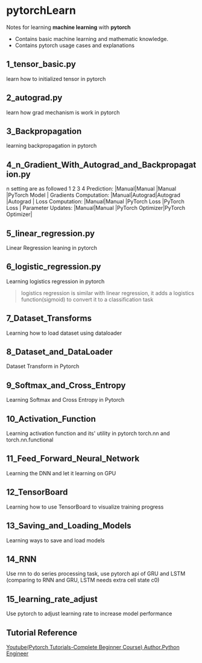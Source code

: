 # pytorchLearn
Notes for learning **machine learning** with **pytorch**
* Contains basic machine learning and mathematic knowledge.
* Contains pytorch usage cases and explanations 

## 1_tensor_basic.py
learn how to initialized tensor in pytorch

## 2_autograd.py
learn how grad mechanism is work in pytorch

## 3_Backpropagation
learning backpropagation in pytorch

## 4_n_Gradient_With_Autograd_and_Backpropagation.py
n setting are as followed
                            1       2           3               4
Prediction:             |Manual|Manual  |Manual           |PyTorch Model    |
Gradients Computation:  |Manual|Autograd|Autograd         |Autograd         |
Loss Computation:       |Manual|Manual  |PyTorch Loss     |PyTorch Loss     |
Parameter Updates:      |Manual|Manual  |PyTorch Optimizer|PyTorch Optimizer|

## 5_linear_regression.py
Linear Regression leaning in pytorch

## 6_logistic_regression.py
Learning logistics regression in pytorch

> logistics regression is similar with linear regression,
> it adds a logistics function(sigmoid) to convert it to a classification task

## 7_Dataset_Transforms
Learning how to load dataset using dataloader

## 8_Dataset_and_DataLoader
Dataset Transform in Pytorch

## 9_Softmax_and_Cross_Entropy
Learning Softmax and Cross Entropy in Pytorch

## 10_Activation_Function
Learning activation function and its' utility in pytorch torch.nn and torch.nn.functional

## 11_Feed_Forward_Neural_Network
Learning the DNN and let it learning on GPU

## 12_TensorBoard
Learning how to use TensorBoard to visualize training progress

## 13_Saving_and_Loading_Models
Learning ways to save and load models

## 14_RNN
Use rnn to do series processing task, use pytorch api of GRU and LSTM
(comparing to RNN and GRU, LSTM needs extra cell state c0)

## 15_learning_rate_adjust
Use pytorch to adjust learning rate to increase model performance

## Tutorial Reference
[Youtube(Pytorch Tutorials-Complete Beginner Course) Author.Python Engineer](https://www.youtube.com/playlist?list=PLqnslRFeH2UrcDBWF5mfPGpqQDSta6VK4)
